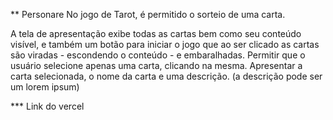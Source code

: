 ** Personare 
No jogo de Tarot, é permitido o sorteio de uma carta.

A tela de apresentação exibe todas as cartas bem como  seu conteúdo visível, e também um botão para iniciar o jogo que ao ser clicado as cartas são viradas - escondendo o conteúdo - e embaralhadas.
Permitir que o usuário selecione apenas uma carta, clicando na mesma.
Apresentar a carta selecionada, o nome da carta e uma descrição. (a descrição pode ser um lorem ipsum)


*** Link do vercel


